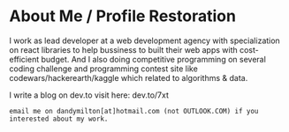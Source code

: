 # About Me / Profile Restoration

I work as lead developer at a web development agency with specialization on react libraries to help bussiness to built their web apps with cost-efficient budget. And I also doing competitive programming on several coding challenge and programming contest site like codewars/hackerearth/kaggle which related to algorithms & data.

I write a blog on dev.to visit here: dev.to/7xt

`email me on dandymilton[at]hotmail.com (not OUTLOOK.COM) if you interested about my work.`
